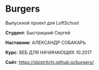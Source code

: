 # Burgers

Выпускной проект для LoftSchool

**Студент**: Быстрицкий Сергей

**Наставник**: АЛЕКСАНДР СОБАКАРЬ

**Курс**: ВЕБ ДЛЯ НАЧИНАЮЩИХ *10.2017*

**Сайт**: https://sbistritchi.github.io/burgers/
